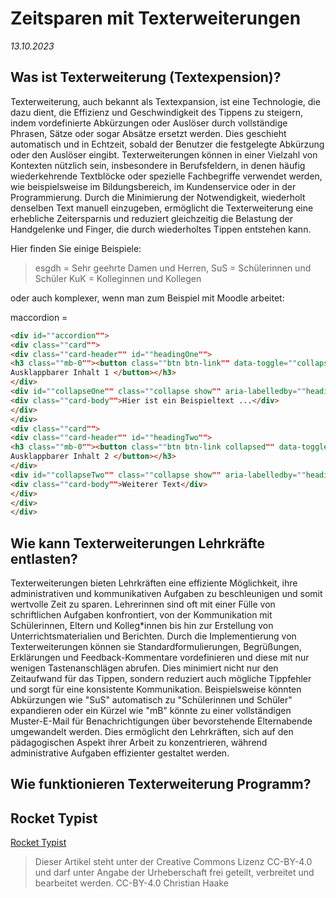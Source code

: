 # Zeitsparen mit Texterweiterungen  

_13.10.2023_

## Was ist Texterweiterung (Textexpension)?
Texterweiterung, auch bekannt als Textexpansion, ist eine Technologie, die dazu dient, die Effizienz und Geschwindigkeit des Tippens zu steigern, indem vordefinierte Abkürzungen oder Auslöser durch vollständige Phrasen, Sätze oder sogar Absätze ersetzt werden. Dies geschieht automatisch und in Echtzeit, sobald der Benutzer die festgelegte Abkürzung oder den Auslöser eingibt. Texterweiterungen können in einer Vielzahl von Kontexten nützlich sein, insbesondere in Berufsfeldern, in denen häufig wiederkehrende Textblöcke oder spezielle Fachbegriffe verwendet werden, wie beispielsweise im Bildungsbereich, im Kundenservice oder in der Programmierung. Durch die Minimierung der Notwendigkeit, wiederholt denselben Text manuell einzugeben, ermöglicht die Texterweiterung eine erhebliche Zeitersparnis und reduziert gleichzeitig die Belastung der Handgelenke und Finger, die durch wiederholtes Tippen entstehen kann.

Hier finden Sie einige Beispiele: 

> esgdh = Sehr geehrte Damen und Herren,
> SuS = Schülerinnen und Schüler
> KuK = Kolleginnen und Kollegen

oder auch komplexer, wenn man zum Beispiel mit Moodle arbeitet:

maccordion = 

```html
<div id=""accordion"">
<div class=""card"">
<div class=""card-header"" id=""headingOne"">
<h3 class=""mb-0""><button class=""btn btn-link"" data-toggle=""collapse"" datatarget=""#collapseOne"" aria-expanded=""true"" aria-controls=""collapseOne"">
Ausklappbarer Inhalt 1 </button></h3>
</div>
<div id=""collapseOne"" class=""collapse show"" aria-labelledby=""headingOne"" dataparent=""#accordion"">
<div class=""card-body"">Hier ist ein Beispieltext ...</div>
</div>
</div>
<div class=""card"">
<div class=""card-header"" id=""headingTwo"">
<h3 class=""mb-0""><button class=""btn btn-link collapsed"" data-toggle=""collapse"" datatarget=""#collapseTwo"" aria-expanded=""false"" aria-controls=""collapseTwo"">
Ausklappbarer Inhalt 2 </button></h3>
</div>
<div id=""collapseTwo"" class=""collapse show"" aria-labelledby=""headingTwo"" dataparent=""#accordion"">
<div class=""card-body"">Weiterer Text</div>
</div>
</div>
</div>
``````

## Wie kann Texterweiterungen Lehrkräfte entlasten?

Texterweiterungen bieten Lehrkräften eine effiziente Möglichkeit, ihre administrativen und kommunikativen Aufgaben zu beschleunigen und somit wertvolle Zeit zu sparen. Lehrerinnen sind oft mit einer Fülle von schriftlichen Aufgaben konfrontiert, von der Kommunikation mit Schülerinnen, Eltern und Kolleg*innen bis hin zur Erstellung von Unterrichtsmaterialien und Berichten. Durch die Implementierung von Texterweiterungen können sie Standardformulierungen, Begrüßungen, Erklärungen und Feedback-Kommentare vordefinieren und diese mit nur wenigen Tastenanschlägen abrufen. Dies minimiert nicht nur den Zeitaufwand für das Tippen, sondern reduziert auch mögliche Tippfehler und sorgt für eine konsistente Kommunikation. Beispielsweise könnten Abkürzungen wie "SuS" automatisch zu "Schülerinnen und Schüler" expandieren oder ein Kürzel wie "mB" könnte zu einer vollständigen Muster-E-Mail für Benachrichtigungen über bevorstehende Elternabende umgewandelt werden. Dies ermöglicht den Lehrkräften, sich auf den pädagogischen Aspekt ihrer Arbeit zu konzentrieren, während administrative Aufgaben effizienter gestaltet werden.

## Wie funktionieren Texterweiterung Programm?



## Rocket Typist 



[Rocket Typist](https://www.witt-software.com/rockettypist/)

> Dieser Artikel steht unter der Creative Commons Lizenz CC-BY-4.0 und darf unter Angabe der Urheberschaft frei geteilt, verbreitet und bearbeitet werden.
> CC-BY-4.0 Christian Haake